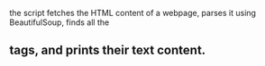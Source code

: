 the script fetches the HTML content of a webpage, parses it using BeautifulSoup, finds all the <h2> tags, and prints their text content.